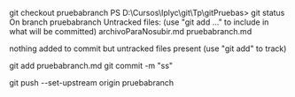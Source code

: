 git checkout pruebabranch
PS D:\Cursos\Iplyc\git\Tp\gitPruebas> git status
On branch pruebabranch
Untracked files:
  (use "git add <file>..." to include in what will be committed)
        archivoParaNosubir.md
        pruebabranch.md

nothing added to commit but untracked files present (use "git add" to track)

git add pruebabranch.md
git commit -m "ss"

git push --set-upstream origin pruebabranch
